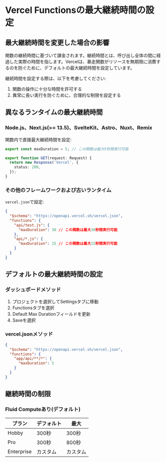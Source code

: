 # Vercel Functionsの最大継続時間の設定

## 最大継続時間を変更した場合の影響

関数の継続時間に基づいて課金されます。継続時間とは、呼び出し全体の間に経過した実際の時間を指します。Vercelは、暴走関数がリソースを無期限に消費するのを防ぐために、デフォルトの最大継続時間を設定しています。

継続時間を設定する際は、以下を考慮してください:

1. 関数の操作に十分な時間を許可する
2. 異常に長い実行を防ぐために、合理的な制限を設定する

## 異なるランタイムの最大継続時間

### Node.js、Next.js(>= 13.5)、SvelteKit、Astro、Nuxt、Remix

関数内で直接最大継続時間を設定:

```typescript
export const maxDuration = 5; // この関数は最大5秒間実行可能

export function GET(request: Request) {
  return new Response('Vercel', {
    status: 200,
  });
}
```

### その他のフレームワークおよび古いランタイム

`vercel.json`で設定:

```json
{
  "$schema": "https://openapi.vercel.sh/vercel.json",
  "functions": {
    "api/test.js": {
      "maxDuration": 30 // この関数は最大30秒間実行可能
    },
    "api/*.js": {
      "maxDuration": 15 // この関数は最大15秒間実行可能
    }
  }
}
```

## デフォルトの最大継続時間の設定

### ダッシュボードメソッド

1. プロジェクトを選択してSettingsタブに移動
2. Functionsタブを選択
3. Default Max Durationフィールドを更新
4. Saveを選択

### vercel.jsonメソッド

```json
{
  "$schema": "https://openapi.vercel.sh/vercel.json",
  "functions": {
    "app/api/**/*": {
      "maxDuration": 5
    }
  }
}
```

## 継続時間の制限

### Fluid Computeあり(デフォルト)

| プラン       | デフォルト | 最大 |
|------------|---------|---------|
| Hobby      | 300秒    | 300秒    |
| Pro        | 300秒    | 800秒    |
| Enterprise | カスタム | カスタム |
